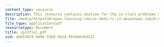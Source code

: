 ```yaml
---
content_type: resource
description: This resource contains soution for the in-class problems week 11, friday.
file: /media/https%3A/open-learning-course-data-rc.s3.amazonaws.com/6-042j-mathematics-for-computer-science-fall-2005/ab65387d040655689b2445540e5bd231_cp11fsol.pdf
file_type: application/pdf
resourcetype: Document
title: cp11fsol.pdf
uid: ab65387d-0406-5568-9b24-45540e5bd231
---
```

